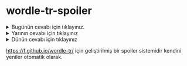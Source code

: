 # wordle-tr-spoiler

<details>
  <summary>Bugünün cevabı için tıklayınız.</summary>
  <br>
    <b> saban </b>
</details>

<details>
  <summary>Yarının cevabı için tıklayınız</summary>
  <br>
   <b> kabus </b>
</details>

<details>
  <summary>Dünün cevabı için tıklayınız </summary>
  <br>
  <b> noter </b>
</details>

https://f.github.io/wordle-tr/ için geliştirilmiş bir spoiler sistemidir kendini yeniler otomatik olarak.

